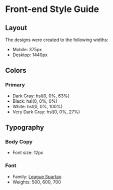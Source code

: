 # Front-end Style Guide

## Layout

The designs were created to the following widths:

- Mobile: 375px
- Desktop: 1440px

## Colors

### Primary
- Dark Gray: hsl(0, 0%, 63%)
- Black: hsl(0, 0%, 0%)
- White: hsl(0, 0%, 100%)
- Very Dark Gray: hsl(0, 0%, 27%)

## Typography

### Body Copy
- Font size: 12px

### Font
- Family: [League Spartan](https://fonts.google.com/specimen/League+Spartan)
- Weights: 500, 600, 700
